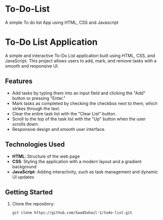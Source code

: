# To-Do-List
A simple To do list App using HTML, CSS and Javascript
# To-Do List Application

A simple and interactive To-Do List application built using HTML, CSS, and JavaScript. This project allows users to add, mark, and remove tasks with a smooth and responsive UI.

## Features

- Add tasks by typing them into an input field and clicking the "Add" button or pressing "Enter."
- Mark tasks as completed by checking the checkbox next to them, which strikes through the text.
- Clear the entire task list with the "Clear List" button.
- Scroll to the top of the task list with the "Up" button when the user scrolls down.
- Responsive design and smooth user interface.

## Technologies Used

- **HTML**: Structure of the web page
- **CSS**: Styling the application with a modern layout and a gradient background
- **JavaScript**: Adding interactivity, such as task management and dynamic UI updates

## Getting Started

1. Clone the repository:

   ```bash
   git clone https://github.com/SaadSohail-1/todo-list.git
